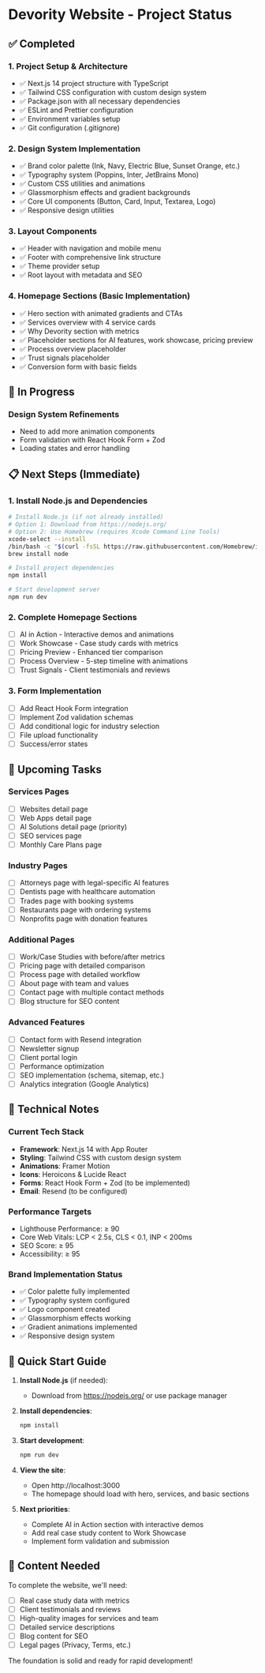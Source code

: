 # Devority Website - Project Status

## ✅ Completed

### 1. Project Setup & Architecture
- ✅ Next.js 14 project structure with TypeScript
- ✅ Tailwind CSS configuration with custom design system
- ✅ Package.json with all necessary dependencies
- ✅ ESLint and Prettier configuration
- ✅ Environment variables setup
- ✅ Git configuration (.gitignore)

### 2. Design System Implementation
- ✅ Brand color palette (Ink, Navy, Electric Blue, Sunset Orange, etc.)
- ✅ Typography system (Poppins, Inter, JetBrains Mono)
- ✅ Custom CSS utilities and animations
- ✅ Glassmorphism effects and gradient backgrounds
- ✅ Core UI components (Button, Card, Input, Textarea, Logo)
- ✅ Responsive design utilities

### 3. Layout Components
- ✅ Header with navigation and mobile menu
- ✅ Footer with comprehensive link structure
- ✅ Theme provider setup
- ✅ Root layout with metadata and SEO

### 4. Homepage Sections (Basic Implementation)
- ✅ Hero section with animated gradients and CTAs
- ✅ Services overview with 4 service cards
- ✅ Why Devority section with metrics
- ✅ Placeholder sections for AI features, work showcase, pricing preview
- ✅ Process overview placeholder
- ✅ Trust signals placeholder
- ✅ Conversion form with basic fields

## 🚧 In Progress

### Design System Refinements
- Need to add more animation components
- Form validation with React Hook Form + Zod
- Loading states and error handling

## 📋 Next Steps (Immediate)

### 1. Install Node.js and Dependencies
```bash
# Install Node.js (if not already installed)
# Option 1: Download from https://nodejs.org/
# Option 2: Use Homebrew (requires Xcode Command Line Tools)
xcode-select --install
/bin/bash -c "$(curl -fsSL https://raw.githubusercontent.com/Homebrew/install/HEAD/install.sh)"
brew install node

# Install project dependencies
npm install

# Start development server
npm run dev
```

### 2. Complete Homepage Sections
- [ ] AI in Action - Interactive demos and animations
- [ ] Work Showcase - Case study cards with metrics
- [ ] Pricing Preview - Enhanced tier comparison
- [ ] Process Overview - 5-step timeline with animations
- [ ] Trust Signals - Client testimonials and reviews

### 3. Form Implementation
- [ ] Add React Hook Form integration
- [ ] Implement Zod validation schemas
- [ ] Add conditional logic for industry selection
- [ ] File upload functionality
- [ ] Success/error states

## 🎯 Upcoming Tasks

### Services Pages
- [ ] Websites detail page
- [ ] Web Apps detail page
- [ ] AI Solutions detail page (priority)
- [ ] SEO services page
- [ ] Monthly Care Plans page

### Industry Pages
- [ ] Attorneys page with legal-specific AI features
- [ ] Dentists page with healthcare automation
- [ ] Trades page with booking systems
- [ ] Restaurants page with ordering systems
- [ ] Nonprofits page with donation features

### Additional Pages
- [ ] Work/Case Studies with before/after metrics
- [ ] Pricing page with detailed comparison
- [ ] Process page with detailed workflow
- [ ] About page with team and values
- [ ] Contact page with multiple contact methods
- [ ] Blog structure for SEO content

### Advanced Features
- [ ] Contact form with Resend integration
- [ ] Newsletter signup
- [ ] Client portal login
- [ ] Performance optimization
- [ ] SEO implementation (schema, sitemap, etc.)
- [ ] Analytics integration (Google Analytics)

## 🔧 Technical Notes

### Current Tech Stack
- **Framework**: Next.js 14 with App Router
- **Styling**: Tailwind CSS with custom design system
- **Animations**: Framer Motion
- **Icons**: Heroicons & Lucide React
- **Forms**: React Hook Form + Zod (to be implemented)
- **Email**: Resend (to be configured)

### Performance Targets
- Lighthouse Performance: ≥ 90
- Core Web Vitals: LCP < 2.5s, CLS < 0.1, INP < 200ms
- SEO Score: ≥ 95
- Accessibility: ≥ 95

### Brand Implementation Status
- ✅ Color palette fully implemented
- ✅ Typography system configured
- ✅ Logo component created
- ✅ Glassmorphism effects working
- ✅ Gradient animations implemented
- ✅ Responsive design system

## 🚀 Quick Start Guide

1. **Install Node.js** (if needed):
   - Download from https://nodejs.org/ or use package manager

2. **Install dependencies**:
   ```bash
   npm install
   ```

3. **Start development**:
   ```bash
   npm run dev
   ```

4. **View the site**:
   - Open http://localhost:3000
   - The homepage should load with hero, services, and basic sections

5. **Next priorities**:
   - Complete AI in Action section with interactive demos
   - Add real case study content to Work Showcase
   - Implement form validation and submission

## 📝 Content Needed

To complete the website, we'll need:
- [ ] Real case study data with metrics
- [ ] Client testimonials and reviews
- [ ] High-quality images for services and team
- [ ] Detailed service descriptions
- [ ] Blog content for SEO
- [ ] Legal pages (Privacy, Terms, etc.)

The foundation is solid and ready for rapid development!
